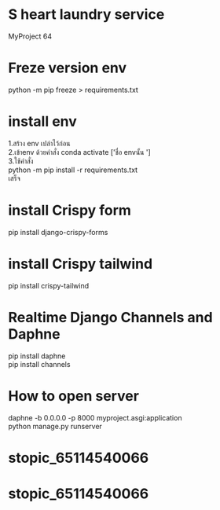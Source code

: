 
# S heart laundry service
MyProject 64<br>

# Freze version env<br>
python -m pip freeze > requirements.txt<br>

# install env <br>
1.สร้าง env เปล่าไว้ก่อน<br>
2.เข้าenv ด้วยคำสั่ง conda activate ['ชื่อ  envนั้น ']<br>
3.ใช้คำสั่ง<br>
python -m pip install -r requirements.txt<br>
เสร็จ<br>

# install Crispy form <br>
pip install django-crispy-forms <br>

# install Crispy tailwind <br>
pip install crispy-tailwind <br>

# Realtime Django Channels and Daphne <br>
pip install daphne <br>
pip install channels <br>


# How to open server <br>
daphne -b 0.0.0.0 -p 8000 myproject.asgi:application <br>
python manage.py runserver  <br>


# stopic_65114540066
# stopic_65114540066
